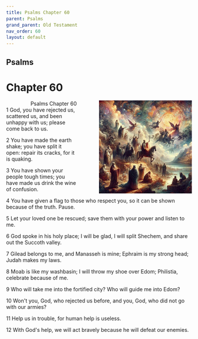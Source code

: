 ```yaml
---
title: Psalms Chapter 60
parent: Psalms
grand_parent: Old Testament
nav_order: 60
layout: default
---
```


## Psalms

# Chapter 60

<div style="clear: both; text-align: right;">
    <img src="/assets/Image/Psalms/500/60.jpg" alt="Psalms Chapter 60" class="chapter-image" style="max-width: 50%; height: auto; float: right; margin: 0 0 10px 10px; padding-left: 10%;">
    <figcaption style="font-size: 14px;">Psalms Chapter 60</figcaption>
</div>
1 God, you have rejected us, scattered us, and been unhappy with us; please come back to us.

2 You have made the earth shake; you have split it open: repair its cracks, for it is quaking.

3 You have shown your people tough times; you have made us drink the wine of confusion.

4 You have given a flag to those who respect you, so it can be shown because of the truth. Pause.

5 Let your loved one be rescued; save them with your power and listen to me.

6 God spoke in his holy place; I will be glad, I will split Shechem, and share out the Succoth valley.

7 Gilead belongs to me, and Manasseh is mine; Ephraim is my strong head; Judah makes my laws.

8 Moab is like my washbasin; I will throw my shoe over Edom; Philistia, celebrate because of me.

9 Who will take me into the fortified city? Who will guide me into Edom?

10 Won't you, God, who rejected us before, and you, God, who did not go with our armies?

11 Help us in trouble, for human help is useless.

12 With God's help, we will act bravely because he will defeat our enemies.


